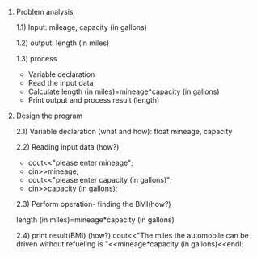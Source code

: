 1) Problem analysis
   
   1.1) Input: mileage, capacity (in gallons) 
   
   1.2) output: length (in miles)
   
   1.3) process
   - Variable declaration 
   - Read the input data
   - Calculate length (in miles)=mineage*capacity (in gallons)
   - Print output and process result (length)
2) Design the program
   
   2.1) Variable declaration (what and how): float mineage, capacity
   
   2.2) Reading input data (how?)
   - cout<<"please enter mineage";
   - cin>>mineage;
   - cout<<"please enter capacity (in gallons)";
   - cin>>capacity (in gallons);
     
   2.3) Perform operation- finding the BMI(how?)
   
    length (in miles)=mineage*capacity (in gallons)

   2.4) print result(BMI) (how?)
    cout<<"The miles the automobile can be driven without refueling is "<<mineage*capacity (in gallons)<<endl;
                
